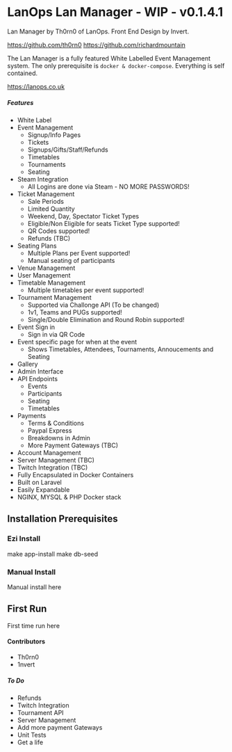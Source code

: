 # LanOps Lan Manager - WIP - v0.1.4.1

Lan Manager by Th0rn0 of LanOps. Front End Design by Invert.

https://github.com/th0rn0
https://github.com/richardmountain

The Lan Manager is a fully featured White Labelled Event Management system. The only prerequisite is `docker & docker-compose`. Everything is self contained.

https://lanops.co.uk

##### Features

- White Label
- Event Management
  - Signup/Info Pages
  - Tickets
  - Signups/Gifts/Staff/Refunds
  - Timetables
  - Tournaments
  - Seating
- Steam Integration
  - All Logins are done via Steam - NO MORE PASSWORDS!
- Ticket Management
  - Sale Periods
  - Limited Quantity
  - Weekend, Day, Spectator Ticket Types
  - Eligible/Non Eligible for seats Ticket Type supported!
  - QR Codes supported!
  - Refunds (TBC)
- Seating Plans
  - Multiple Plans per Event supported!
  - Manual seating of participants
- Venue Management
- User Management
- Timetable Management
  - Multiple timetables per event supported!
- Tournament Management
  - Supported via Challonge API (To be changed)
  - 1v1, Teams and PUGs supported!
  - Single/Double Elimination and Round Robin supported!
- Event Sign in
  - Sign in via QR Code
- Event specific page for when at the event
  - Shows Timetables, Attendees, Tournaments, Annoucements and Seating
- Gallery
- Admin Interface
- API Endpoints
  - Events
  - Participants
  - Seating
  - Timetables
- Payments
  - Terms & Conditions
  - Paypal Express
  - Breakdowns in Admin
  - More Payment Gateways (TBC)
- Account Management
- Server Management (TBC)
- Twitch Integration (TBC)
- Fully Encapsulated in Docker Containers
- Built on Laravel
- Easily Expandable
- NGINX, MYSQL & PHP Docker stack

## Installation Prerequisites

### Ezi Install

make app-install
make db-seed

### Manual Install

Manual install here

## First Run

First time run here

#### Contributors

- Th0rn0
- 1nvert

##### To Do

- Refunds
- Twitch Integration
- Tournament API
- Server Management
- Add more payment Gateways
- Unit Tests
- Get a life